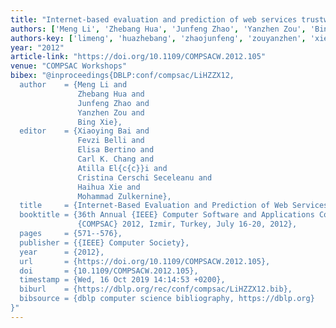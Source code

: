 ```yaml
---
title: "Internet-based evaluation and prediction of web services trustworthiness"
authors: ['Meng Li', 'Zhebang Hua', 'Junfeng Zhao', 'Yanzhen Zou', 'Bing Xie']
authors-key: ['limeng', 'huazhebang', 'zhaojunfeng', 'zouyanzhen', 'xiebing']
year: "2012"
article-link: "https://doi.org/10.1109/COMPSACW.2012.105"
venue: "COMPSAC Workshops"
bibex: "@inproceedings{DBLP:conf/compsac/LiHZZX12,
  author    = {Meng Li and
               Zhebang Hua and
               Junfeng Zhao and
               Yanzhen Zou and
               Bing Xie},
  editor    = {Xiaoying Bai and
               Fevzi Belli and
               Elisa Bertino and
               Carl K. Chang and
               Atilla El{c{c}}i and
               Cristina Cerschi Seceleanu and
               Haihua Xie and
               Mohammad Zulkernine},
  title     = {Internet-Based Evaluation and Prediction of Web Services Trustworthiness},
  booktitle = {36th Annual {IEEE} Computer Software and Applications Conference Workshops,
               {COMPSAC} 2012, Izmir, Turkey, July 16-20, 2012},
  pages     = {571--576},
  publisher = {{IEEE} Computer Society},
  year      = {2012},
  url       = {https://doi.org/10.1109/COMPSACW.2012.105},
  doi       = {10.1109/COMPSACW.2012.105},
  timestamp = {Wed, 16 Oct 2019 14:14:53 +0200},
  biburl    = {https://dblp.org/rec/conf/compsac/LiHZZX12.bib},
  bibsource = {dblp computer science bibliography, https://dblp.org}
}"
---
```


